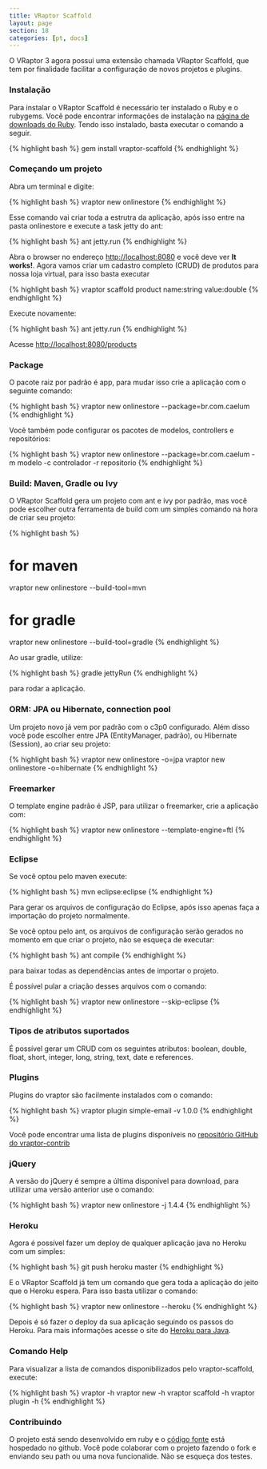 ```yaml
---
title: VRaptor Scaffold
layout: page
section: 18
categories: [pt, docs]
---
```


O VRaptor 3 agora possui uma extensão chamada VRaptor Scaffold, que tem por finalidade facilitar a configuração de novos projetos e plugins.

<h3>Instalação</h3>

Para instalar o VRaptor Scaffold é necessário ter instalado o Ruby e o rubygems. Você pode encontrar informações de instalação na <a href="http://www.ruby-lang.org/pt/downloads">página de downloads do Ruby</a>. Tendo isso instalado, basta executar o comando a seguir.

{% highlight bash %}
gem install vraptor-scaffold
{% endhighlight %}

<h3>Começando um projeto</h3>

Abra um terminal e digite:

{% highlight bash %}
vraptor new onlinestore
{% endhighlight %}

Esse comando vai criar toda a estrutra da aplicação, após isso entre na pasta onlinestore e execute a task jetty do ant:

{% highlight bash %}
ant jetty.run
{% endhighlight %}

Abra o browser no endereço <a href="http://localhost:8080">http://localhost:8080</a> e você deve ver <strong>It works!</strong>.
Agora vamos criar um cadastro completo (CRUD) de produtos para nossa loja virtual, para isso basta executar

{% highlight bash %}
vraptor scaffold product name:string value:double
{% endhighlight %}

Execute novamente:

{% highlight bash %}
ant jetty.run
{% endhighlight %}

Acesse <a href="http://localhost:8080/products">http://localhost:8080/products</a>

<h3>Package</h3>
O pacote raiz por padrão é app, para mudar isso crie a aplicação com o seguinte comando:

{% highlight bash %}
vraptor new onlinestore --package=br.com.caelum
{% endhighlight %}

Você também pode configurar os pacotes de modelos, controllers e repositórios:

{% highlight bash %}
vraptor new onlinestore --package=br.com.caelum -m modelo -c controlador -r repositorio
{% endhighlight %}

<h3>Build: Maven, Gradle ou Ivy</h3>

O VRaptor Scaffold gera um projeto com ant e ivy por padrão, mas você pode escolher outra ferramenta de build com um simples comando na hora de criar seu projeto:

{% highlight bash %}
# for maven
vraptor new onlinestore --build-tool=mvn

# for gradle
vraptor new onlinestore --build-tool=gradle
{% endhighlight %}

Ao usar gradle, utilize:

{% highlight bash %}
gradle jettyRun
{% endhighlight %}

para rodar a aplicação.

<h3>ORM: JPA ou Hibernate, connection pool</h3>

Um projeto novo já vem por padrão com o c3p0 configurado. Além disso você pode escolher entre JPA (EntityManager, padrão), ou Hibernate (Session), ao criar seu projeto:

{% highlight bash %}
vraptor new onlinestore -o=jpa
vraptor new onlinestore -o=hibernate
{% endhighlight %}

<h3>Freemarker</h3>
O template engine padrão é JSP, para utilizar o freemarker, crie a aplicação com:

{% highlight bash %}
vraptor new onlinestore --template-engine=ftl
{% endhighlight %}

<h3>Eclipse</h3>

Se você optou pelo maven execute:

{% highlight bash %}
mvn eclipse:eclipse
{% endhighlight %}

Para gerar os arquivos de configuração do Eclipse, após isso apenas faça a importação do projeto normalmente.

Se você optou pelo ant, os arquivos de configuração serão gerados no momento em que criar o projeto, não se esqueça de executar:

{% highlight bash %}
ant compile
{% endhighlight %}

para baixar todas as dependências antes de importar o projeto.

É possível pular a criação desses arquivos com o comando:

{% highlight bash %}
vraptor new onlinestore --skip-eclipse
{% endhighlight %}

<h3>Tipos de atributos suportados</h3>

É possível gerar um CRUD com os seguintes atributos: boolean, double, float, short, integer, long, string, text, date e references.

<h3>Plugins</h3>

Plugins do vraptor são facilmente instalados com o comando:

{% highlight bash %}
vraptor plugin simple-email -v 1.0.0
{% endhighlight %}

Você pode encontrar uma lista de plugins disponíveis no <a href="https://github.com/caelum/vraptor-contrib">repositório GitHub do vraptor-contrib</a>

<h3>jQuery</h3>

A versão do jQuery é sempre a última disponível para download, para utilizar uma versão anterior use o comando:

{% highlight bash %}
vraptor new onlinestore -j 1.4.4
{% endhighlight %}

<h3>Heroku</h3>

Agora é possível fazer um deploy de qualquer aplicação java no Heroku com um simples:

{% highlight bash %}
git push heroku master
{% endhighlight %}

E o VRaptor Scaffold já tem um comando que gera toda a aplicação do jeito que o Heroku espera. Para isso basta utilizar o comando:

{% highlight bash %}
vraptor new onlinestore --heroku
{% endhighlight %}

Depois é só fazer o deploy da sua aplicação seguindo os passos do Heroku. Para mais informações acesse o site do <a href="http://www.heroku.com/java">Heroku para Java</a>.

<h3>Comando Help</h3>

Para visualizar a lista de comandos disponibilizados pelo vraptor-scaffold, execute:

{% highlight bash %}
vraptor -h
vraptor new -h
vraptor scaffold -h
vraptor plugin -h
{% endhighlight %}

<h3>Contribuindo</h3>

O projeto está sendo desenvolvido em ruby e o <a href="https://github.com/caelum/vraptor-scaffold">código fonte</a> está hospedado no github. Você pode colaborar com o projeto fazendo o fork e enviando seu path ou uma nova funcionalide. Não se esqueça dos testes.
